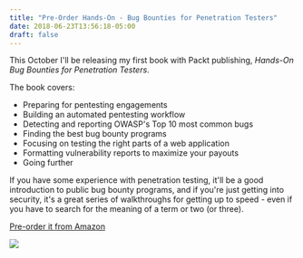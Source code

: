 ```yaml
---
title: "Pre-Order Hands-On - Bug Bounties for Penetration Testers"
date: 2018-06-23T13:56:18-05:00
draft: false
---
```


This October I'll be releasing my first book with Packt publishing, *Hands-On Bug Bounties for Penetration Testers*. 

The book covers:

- Preparing for pentesting engagements
- Building an automated pentesting workflow
- Detecting and reporting OWASP's Top 10 most common bugs
- Finding the best bug bounty programs
- Focusing on testing the right parts of a web application
- Formatting vulnerability reports to maximize your payouts
- Going further

If you have some experience with penetration testing, it'll be a good introduction to public bug bounty programs, and if you're just getting into security, it's a great series of walkthroughs for getting up to speed - even if you have to search for the meaning of a term or two (or three).

[Pre-order it from Amazon](https://www.amazon.com/Hands-Bug-Bounty-Penetration-Testers/dp/1789344204/ref=sr_1_1?ie=UTF8&qid=1528946375&sr=8-1&keywords=Hands-On+Bug+Bounty+for+Penetration+Testers) 

![](https://images-na.ssl-images-amazon.com/images/I/51X4orUF13L._SX403_BO1,204,203,200_.jpg)
